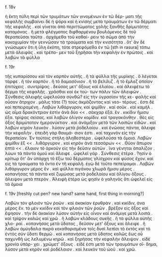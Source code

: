 f. 18v

ἡ ἕκτη πύλη περὶ τῶν τρυμάτων τῶν γινομένων ἐν τῶ δέρ-
ματι τῆς κεφαλῆς
συμβαίνει δὲ ἡ ψόρα καὶ ἡ κνίσης μετὰ τραυμάτων ἐν τῶ δέρματι
τῆς κεφαλῆς . καὶ γίνεται ἀπὸ περιττώματος χολῆς ξανθῆς
δρίμυτάτης καταμόνας . ἢ μετὰ φλέγματος διφθαρμένου 
βουλόμενος δὲ τοῦ θεραπεῦσαι ταῦτα . ἀρχόμεθα τοῦ καθαί-
ρειν τὸ σῶμα ἀπὸ τὴν κακοχυμίαν τὴν γεννῶσαν τὰ τραύματα
καὶ τὴν κνισότητα . ὅτ' ἂν δὲ γνώσωμεν ὅτι ἡ ὕλη ἐκόπη,
τότε στρεφόμεθα ἐν τῶ [sth in rasura] τόπω μετὰ ἀλειφὰς . καὶ τρέπο-
μεν τοῦ ξηρῆσαι τὴν κεφαλὴν ἐν πρώτοις . καὶ λαβὼν τὰ φύλλα

f. 19r

τῆς κυπαρίσσου καὶ τὸν καρπὸν αὐτῆς . ἢ τὰ φύλλα τῆς μυρίκης . 
ὅ λέγεται τάρφε . ἢ τὸν καρπὸν . ἢ τὸ δαμασόνιον . ἢ τὸ βελίλιζ . 
ἢ τὸ ἔμλεζ ὁποῖον ἐπιτύχεις . συντρίψας . δεύσας μετ' ὄξους καὶ 
ἐλαίου . καὶ ἀλειφέτω τὸ δέρμα τῆς κεφαλῆς . χρᾶσθαι καὶ ἐκ τού-
των πάλιν τῶν ἀλειφῶν . 
Σύνθεσις ἀλειφῆς ὠφελοῦσα σὺνθῶ? εἰς τὴν ὑγρασίαν τῆς κε-
φαλῆς καὶ οὖσαν ἄτριχον . μάλις τάτε (?) τοὺς ἀκμάζοντας καὶ νεο-
τέρους . ἔστι δὲ καὶ πεπειραμένη . 
Λαβὼν λιθάργυρον, καὶ ψιμίθιν . καὶ σοῦκ . καὶ καμὴλ . ὡς αἷμα
δρακόντριον ἐστὶν ἀνὰ δύο << . σάκχαρ ἐξά. ἓν . κικίδιν ἥμισυ ἐξα.
τρίψας σείσας. καὶ λαβὼν ὀλίγον κομίδιν. καὶ τραγακάνθην . 
θὲς εἰς ὄξος δριμύτατον ἡμερονύκτιον . καὶ ἀνάμιξον μετὰ τῶν 
λοιπῶν εἰδῶν . καὶ λαβὼν κηρὸν λευκὸν . λύσον μετὰ ῥοδελαίου . 
καὶ ἑνώσας πάντα, ἄλειφε τὴν κεφαλὴν . ἐπειδὴ γὰρ θαυμά-
σιον ἐστι . καὶ ταχυνὸν εἰς τὴν θεραπείαν.
Ἐν τούτοις στήλη ἀληθεστέρα . ὠφελοῦσα τὰ ὅμοια.
Λαβὼν ψιμίθιν ἓξ << . λιθάργυρον . καὶ κηρὸν ἀνὰ τεσσάρων << .
Θῦον ἄπυρον ἑπτὰ << . ἔλαιον τὸ ἀρκοῦν εἰς τὴν δεῦσιν αὐτῶν . 
ἵνα γένηται ἀπαλίζον . λύων τὰ πάντα ὁμοῦ καὶ ἄλειφε . 
ὠφελεῖ γάρ .  Σύνθεσις ἑτέρα . 
?ησὶν ὁ κρίτωρ ὅτ' ἂν ὑπάρχη τὸ ἔξω τοῦ δέρματος γλίσχρον
καὶ φύσος ἔχον. καὶ εἰς τὰ τραύματα τὰ ὄντα ἐν τῆ κεφαλῆ.
ἐγὼ δὲ τοῦτο πεπείραμαι . 
Λαβὼν λιθάργυρον μέρος ἓν . καὶ φύλλα πιγάνου χλωρᾶ ἥμισυ
μέρος . κοπανήσας τὰ πάντα καὶ ζυμώσας μετὰ ῥοδελαίου
καὶ ὀλίγου ὄξους . ἄλειψον μετὰ πτερόν . 
Ἀλειφὴ ἑτέρα ὡς φησὶν ὁ γαληνὸς ὅτι ὠφελεῖ εἰς τὰ ὅμοια

f. 19v [freshly cut pen? new hand? same hand, first thing in morning?]

Λαβὼν τὸν φλοιὸν τῶν ῥοῶν . καὶ ἀκακίαν ἐρυθρὰν . καὶ 
κικίδιν, ἀνα μέρος ἕν. τὸ μὲν κικίδιν καὶ τὸν φλοιὸν τῶν 
ῥοῶν . βρέξον εἰς ὄξος καὶ ἔψησον . τὴν δὲ ἀκακίαν λύσον
αὐτὴν εἰς οἶνον καὶ ἀνάμιγε μετὰ λοιπὰ . καὶ τρίψον καλῶς
καὶ χρῶ . ἢ λαβὼν κλάδους συκῆς . ἢ τὰ φύλλα αὐτῆς χλο-
ραὶ . κοπανήσας μετὰ ὕδατος , δεῦσον μετ' ὄξους καὶ ἄλειφε . 
ἢ λαβὼν ἀμύγδαλα πικρὰ κεκαθαρισμένα τοῖς δυσὶ λεπίσι
τὸ ἐκτὸς καὶ τὸ ἐντὸς σὺν ὕδατι θερμῶ . καὶ κοπανήσας
μετὰ ὕδατος καλῶς ἕως οὗ παχυνθῆ ὡς λελυμένω κηρῶ . 
καὶ ξηρήσας τὴν κεφαλὴν ἄλειψον . εἰδὲ χρονία ὑπάρ-
χει . χρῶμετ' ὄξους . εἰδέ ἐστι μετὰ τῶν τραυμάτων οἴ-
δημα, λύσον μετὰ κηρὸν καὶ ῥοδέλαιον . καὶ λευκὸν τοῦ
ὠοῦ . καὶ χρῶ. 